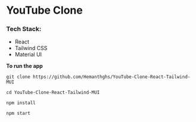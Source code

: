 # YouTube Clone

### Tech Stack:
- React
- Tailwind CSS
- Material UI

**To run the app**
```
git clone https://github.com/Hemanthghs/YouTube-Clone-React-Tailwind-MUI

cd YouTube-Clone-React-Tailwind-MUI

npm install

npm start
```

